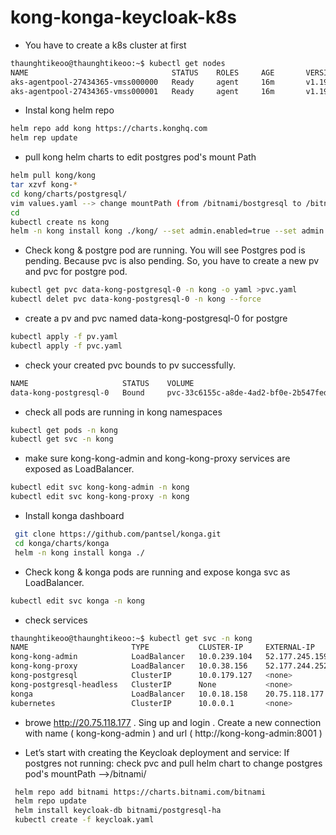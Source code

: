 # kong-konga-keycloak-k8s
* You have to create a k8s cluster at first
```bash
thaunghtikeoo@thaunghtikeoo:~$ kubectl get nodes
NAME                                STATUS    ROLES     AGE       VERSION
aks-agentpool-27434365-vmss000000   Ready     agent     16m       v1.19.11
aks-agentpool-27434365-vmss000001   Ready     agent     16m       v1.19.11
```
* Instal kong helm repo 
```bash
helm repo add kong https://charts.konghq.com
helm rep update
```
* pull kong helm charts to edit postgres pod's mount Path
```bash
helm pull kong/kong
tar xzvf kong-*
cd kong/charts/postgresql/
vim values.yaml --> change mountPath (from /bitnami/bostgresql to /bitnami )
cd
kubectl create ns kong
helm -n kong install kong ./kong/ --set admin.enabled=true --set admin.http.enabled=true --set postgresql.enabled=true   --set postgresql.postgresqlUsername=kong  --set postgresql.postgresqlDatabase=kong --set env.database=postgres
```
* Check kong & postgre pod are running. You will see Postgres pod is pending. Because pvc is also pending. So, you have to create a new pv and pvc for postgre pod.
```bash
kubectl get pvc data-kong-postgresql-0 -n kong -o yaml >pvc.yaml
kubectl delet pvc data-kong-postgresql-0 -n kong --force
```
* create a pv and pvc named data-kong-postgresql-0 for postgre
```bash
kubectl apply -f pv.yaml
kubectl apply -f pvc.yaml
```
* check your created pvc bounds to pv successfully.
```bash
NAME                     STATUS    VOLUME                                     CAPACITY   ACCESS MODES   STORAGECLASS   AGE
data-kong-postgresql-0   Bound     pvc-33c6155c-a8de-4ad2-bf0e-2b547fed408f   8Gi        RWO            default        2m6s
```
* check all pods are running in kong namespaces
```bash
kubectl get pods -n kong
kubectl get svc -n kong
```
* make sure kong-kong-admin and kong-kong-proxy services are exposed as LoadBalancer.
```bash
kubectl edit svc kong-kong-admin -n kong
kubectl edit svc kong-kong-proxy -n kong
```
* Install konga dashboard
```bash
 git clone https://github.com/pantsel/konga.git
 cd konga/charts/konga
 helm -n kong install konga ./
 ```
 * Check kong & konga pods are running and expose konga svc as LoadBalancer.
 ```bash
 kubectl edit svc konga -n kong
 ```
 * check services
 ```bash 
thaunghtikeoo@thaunghtikeoo:~$ kubectl get svc -n kong
NAME                       TYPE           CLUSTER-IP     EXTERNAL-IP      PORT(S)                         AGE
kong-kong-admin            LoadBalancer   10.0.239.104   52.177.245.159   8001:30070/TCP,8444:31065/TCP   27m
kong-kong-proxy            LoadBalancer   10.0.38.156    52.177.244.252   80:31476/TCP,443:31404/TCP      27m
kong-postgresql            ClusterIP      10.0.179.127   <none>           5432/TCP                        27m
kong-postgresql-headless   ClusterIP      None           <none>           5432/TCP                        27m
konga                      LoadBalancer   10.0.18.158    20.75.118.177    80:30273/TCP                    8m11s
kubernetes                 ClusterIP      10.0.0.1       <none>           443/TCP                         54m
```
* browe http://20.75.118.177 . Sing up and login . Create a new connection with name ( kong-kong-admin ) and url ( http://kong-kong-admin:8001 )

* Let’s start with creating the Keycloak deployment and service: If postgres not running: check pvc and pull helm chart to change postgres pod's mountPath -->/bitnami/
```bash
 helm repo add bitnami https://charts.bitnami.com/bitnami
 helm repo update
 helm install keycloak-db bitnami/postgresql-ha
 kubectl create -f keycloak.yaml
```


